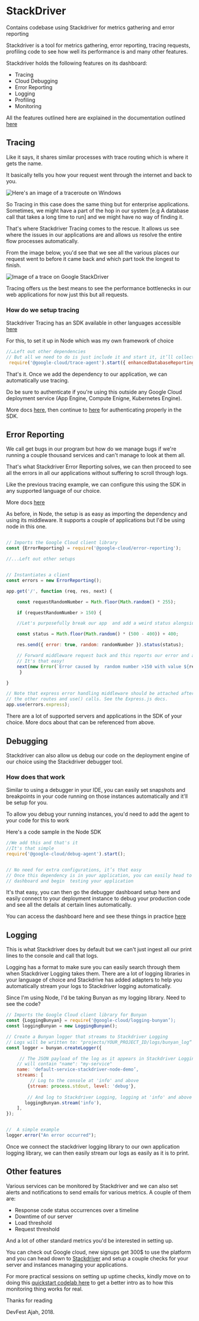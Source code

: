 # StackDriver
Contains codebase using Stackdriver for metrics gathering and error reporting

Stackdriver is a tool for metrics gathering, error reporting, tracing requests, profiling code to see how well its performance is and many other features.

Stackdriver holds the following features on its dashboard:

- Tracing
- Cloud Debugging
- Error Reporting
- Logging 
- Profiling
- Monitoring

All the features outlined here are explained in the documentation outlined [here](https://cloud.google.com/stackdriver/docs/?authuser=1)


## Tracing

Like it says, it shares similar processes with trace routing which is where it gets the name.

It basically tells you how your request went through the internet and back to you.

![Here's an image of a traceroute on Windows](https://kb.intermedia.net/Contents/682/682_2.png)

So Tracing in this case does the same thing but for enterprise applications. Sometimes, we might have a part of the hop in our system [e.g A database call that takes a long time to run] and we might have no way of finding it. 

That's where Stackdriver Tracing comes to the rescue. It allows us see where the issues in our applications are and allows us resolve the entire flow processes automatically.

From the image below, you'd see that we see all the various places our request went to before it came back and which part took the longest to finish.

![Image of a trace on Google StackDriver](https://lh3.googleusercontent.com/gKoF8p2Xw5K7kWYYWwmKixnsyKuI7LCxPI-jATsQfgs6YqJM7ckalGCQGyzhB8-I23I7byB6ZwjJDHdwm-0f8iurKdXdAntpKqKNPxyr5X0Bhziws0G4fQLC18q4pSEtIPhHPzlZlAi0io1UUb8vkiOJ_HsFI2ZWnyYDFLAoaHVxHQjM1inrQep5lYBMz1Ola7k4bOFMf1SEPcrcqlWom-w3WPPVMCqUuD_VBzLxbTdFjW7yA1SFNDaFquKeV4cFHrRc2CIVyW1_z4cVjHzITk1KTWDHFdLABd2HTHCrIH8KIO9bcnCY1mBR4nE5HX186j2GbOEhEea33J2GH6KOx67-Gg3VjYJKT37khG_fzJ-kh66CKPWE_Hcz4MZWR40dZvRl5ViyltpWYFuWIY3nTGRqObzveCWi9nDvwwRcMG6ZnioiVD3StimFngDdHr730tuOor6gGxenSU5KS-D8052MoMUASq1bYXtE5dwboS_lxJOKakKBxV6_95Srbc0WcEYcyTabR1puw0t2ZsptG5nEjP2GCDe8w3ApsvFP6IOfhzREKS7YAMBMO5av54ycsAPVMqwY4dMHQZLNAJP6bCHIX0vDZCbOLnalPzA9GGO-ncAsqOyzhzxYhMb14P-TmoW-FZSdjXr-Lb4rPJWIAlg48A=w1154-h475-no)

Tracing offers us the best means to see the performance bottlenecks in our web applications for now just this but all requests.

### How do we setup tracing

Stackdriver Tracing has an SDK available in other languages accessible [here](https://cloud.google.com/trace/docs/client-libraries)

For this, to set it up in Node which was my own framework of choice

```javascript
//…Left out other dependencies
// But all we need to do is just include it and start it, it’ll collect the traces automatically
 require('@google-cloud/trace-agent').start({ enhancedDatabaseReporting: true});
```

That's it. Once we add the dependency to our application, we can automatically use tracing. 

Do be sure to authenticate if you're using this outside any Google Cloud deployment service (App Engine, Compute Enigne, Kubernetes Engine). 

More docs [here](https://cloud.google.com/iam/docs/creating-managing-service-accounts), then continue to [here](https://cloud.google.com/trace/docs/setup/nodejs#running_locally_and_elsewhere) for authenticating properly in the SDK.



## Error Reporting

We call get bugs in our program but how do we manage bugs if we're running a couple thousand services and can't manage to look at them all.

That's what Stackdriver Error Reporting solves, we can then proceed to see all the errors in all our applications without suffering to scroll through logs. 

Like the previous tracing example, we can configure this using the SDK in any supported language of our choice.

More docs [here](https://cloud.google.com/error-reporting/docs/setup/nodejs)

As before, in Node, the setup is as easy as importing the dependency and using its middleware. It supports a couple of applications but I'd be using node in this one.

```javascript

// Imports the Google Cloud client library
const {ErrorReporting} = require('@google-cloud/error-reporting');

//...Left out other setups


// Instantiates a client
const errors = new ErrorReporting();

app.get('/', function (req, res, next) {

    const requestRandomNumber = Math.floor(Math.random() * 255);  

    if (requestRandomNumber > 150) {    

    //Let's purposefully break our app  and add a weird status alongside

    const status = Math.floor(Math.random() * (500 - 400)) + 400;

    res.send({ error: true, random: randomNumber }).status(status);    

    // Forward middleware request back and this reports our error and also logs it to the console
    // It's that easy!
    next(new Error(`Error caused by  random number >150 with value ${requestRandomNumber}  and returned status ${status}`));
     }

}

// Note that express error handling middleware should be attached after all
// the other routes and use() calls. See the Express.js docs.
app.use(errors.express);

```

There are a lot of supported servers and applications in the SDK of your choice. More docs about that can be referenced from above.


## Debugging

Stackdriver can also allow us debug our code on the deployment engine of our choice using the Stackdriver debugger tool.


### How does that work

Similar to using a debugger in your IDE, you can easily set snapshots and breakpoints in your code running on those instances automatically and it'll be setup for you.

To allow you debug your running instances, you'd need to add the agent to your code for this to work

Here's a code sample in the Node SDK

```javascript
//We add this and that's it
//It's that simple
require('@google-cloud/debug-agent').start();


// No need for extra configurations, it’s that easy
// Once this dependency is in your application, you can easily head to the 
// dashboard and begin  testing your application

```

It's that easy, you can then go the debugger dashboard setup here and easily connect to your deployment instance to debug your production code and see all the details at certain lines automatically.

You can access the dashboard here and see these things in practice [here](https://console.cloud.google.com/debug)


## Logging

This is what Stackdriver does by default but we can't just ingest all our print lines to the console and call that logs.

Logging has a format to make sure you can easily search through them when Stackdriver Logging takes them. There are a lot of logging libraries in your language of choice and Stackdrive has added adapters to help you automatically stream your logs to Stackdriver logging automatically.

Since I'm using Node, I'd be taking Bunyan as my logging library. Need to see the code?


```javascript
// Imports the Google Cloud client library for Bunyan
const {LoggingBunyan} = require('@google-cloud/logging-bunyan’);
const loggingBunyan = new LoggingBunyan();

// Create a Bunyan logger that streams to Stackdriver Logging
// Logs will be written to: "projects/YOUR_PROJECT_ID/logs/bunyan_log“
const logger = bunyan.createLogger({  

     // The JSON payload of the log as it appears in Stackdriver Logging 
    // will contain "name": "my-service"  
    name: 'default-service-stackdriver-node-demo’,  
    streams: [   
         // Log to the console at 'info' and above    
        {stream: process.stdout, level: 'debug'},  
 
        // And log to Stackdriver Logging, logging at 'info' and above    
       loggingBunyan.stream('info'),  
    ],
});


//  A simple example
logger.error("An error occurred");

```

Once we connect the stackdriver logging library to our own application logging library, we can then easily stream our logs as easily as it is to print. 



## Other features

Various services can be monitored by Stackdriver and we can also set alerts and notifications to send emails for various metrics.
A couple of them are:

 - Response code status occurrences over a timeline
 - Downtime of our server 
 - Load threshold
 - Request threshold
 
 And a lot of other standard metrics you'd be interested in setting up.
 
 You can check out Google cloud, new signups get 300$ to use the platform and you can head down to [Stackdriver](https://app.google.stackdriver.com) and setup a couple checks for your server and instances managing your applications.
 
 
 For more practical sessions on setting up uptime checks, kindly move on to doing this [quickstart codelab here](https://cloud.google.com/monitoring/quickstart-lamp) to get a better intro as to how this monitoring thing works for real.
 
 
Thanks for reading

DevFest Ajah, 2018.
















